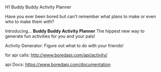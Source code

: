 H1 Buddy Buddy Activity Planner

Have you ever been bored but can't remember what plans to make or even who to make them with?

Introducing... **Buddy Buddy Activity Planner**
The hippest new way to generate fun activities for you and your pals!

Activity Generator: Figure out what to do with your friends!

for api calls: http://www.boredapi.com/api/activity/

api Docs: https://www.boredapi.com/documentation
